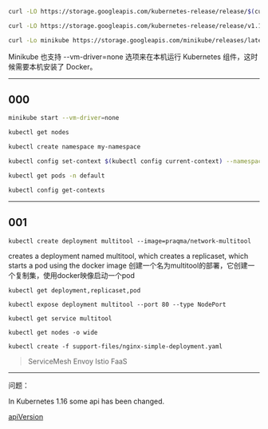 ```bash
curl -LO https://storage.googleapis.com/kubernetes-release/release/$(curl -s https://storage.googleapis.com/kubernetes-release/release/stable.txt)/bin/linux/amd64/kubectl && chmod +x kubectl && sudo mv kubectl /usr/local/bin/

curl -LO https://storage.googleapis.com/kubernetes-release/release/v1.16.2/bin/linux/amd64/kubectl && chmod +x kubectl && sudo mv kubectl /usr/local/bin/

curl -Lo minikube https://storage.googleapis.com/minikube/releases/latest/minikube-linux-amd64 && chmod +x minikube && sudo mv minikube /usr/local/bin/
```

Minikube 也支持 --vm-driver=none 选项来在本机运行 Kubernetes 组件，这时候需要本机安装了 Docker。

---
## 000

```bash
minikube start --vm-driver=none

kubectl get nodes

kubectl create namespace my-namespace

kubectl config set-context $(kubectl config current-context) --namespace=my-namespace

kubectl get pods -n default

kubectl config get-contexts
```

---
## 001
`kubectl create deployment multitool --image=praqma/network-multitool`

creates a deployment named multitool, which creates a replicaset, which starts a pod using the docker image
创建一个名为multitool的部署，它创建一个复制集，使用docker映像启动一个pod

`kubectl get deployment,replicaset,pod`

`kubectl expose deployment multitool --port 80 --type NodePort`

`kubectl get service multitool`

`kubectl get nodes -o wide  `

`kubectl create -f support-files/nginx-simple-deployment.yaml`


> ServiceMesh Envoy Istio FaaS

---
问题：

In Kubernetes 1.16 some api has been changed.

[apiVersion](https://stackoverflow.com/questions/58481850/no-matches-for-kind-deployment-in-version-extensions-v1beta1)
